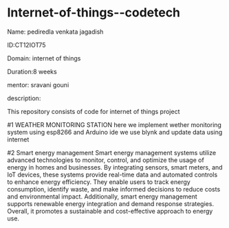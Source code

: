 # Internet-of-things--codetech


Name: pediredla venkata jagadish 

ID:CT12IOT75

Domain: internet of things 

Duration:8 weeks

mentor: sravani gouni

description:

This repository consists of code for internet of things  project 




#1  WEATHER MONITORING STATION
here we implement wether monitoring system using esp8266 and Arduino ide 
we use blynk and update data using internet 



#2  Smart energy management
Smart energy management systems utilize advanced technologies to monitor, control, and optimize the usage of energy in homes and businesses. By integrating sensors, smart meters, and IoT devices, these systems provide real-time data and automated controls to enhance energy efficiency. They enable users to track energy consumption, identify waste, and make informed decisions to reduce costs and environmental impact. Additionally, smart energy management supports renewable energy integration and demand response strategies. Overall, it promotes a sustainable and cost-effective approach to energy use.
